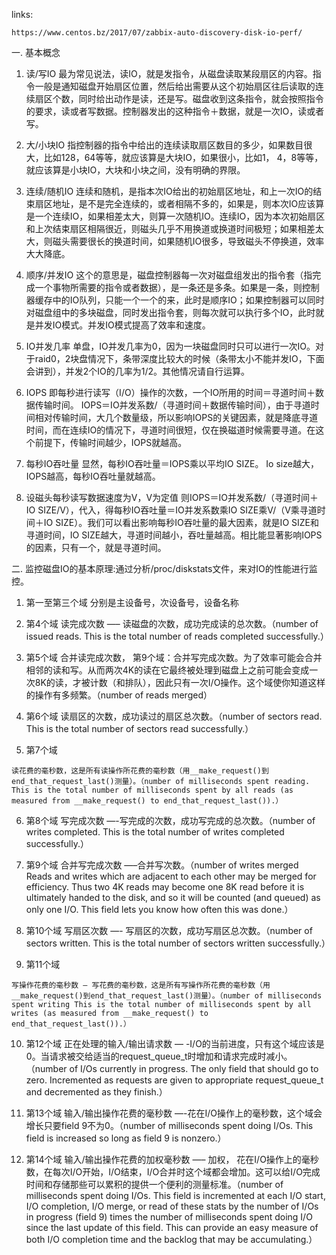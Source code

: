 links:

    https://www.centos.bz/2017/07/zabbix-auto-discovery-disk-io-perf/

一. 基本概念

1. 读/写IO
最为常见说法，读IO，就是发指令，从磁盘读取某段扇区的内容。指令一般是通知磁盘开始扇区位置，然后给出需要从这个初始扇区往后读取的连续扇区个数，同时给出动作是读，还是写。磁盘收到这条指令，就会按照指令的要求，读或者写数据。控制器发出的这种指令＋数据，就是一次IO，读或者写。

2. 大/小块IO
指控制器的指令中给出的连续读取扇区数目的多少，如果数目很大，比如128，64等等，就应该算是大块IO，如果很小，比如1， 4，8等等，就应该算是小块IO，大块和小块之间，没有明确的界限。

3. 连续/随机IO
连续和随机，是指本次IO给出的初始扇区地址，和上一次IO的结束扇区地址，是不是完全连续的，或者相隔不多的，如果是，则本次IO应该算是一个连续IO，如果相差太大，则算一次随机IO。连续IO，因为本次初始扇区和上次结束扇区相隔很近，则磁头几乎不用换道或换道时间极短；如果相差太大，则磁头需要很长的换道时间，如果随机IO很多，导致磁头不停换道，效率大大降底。

4. 顺序/并发IO
这个的意思是，磁盘控制器每一次对磁盘组发出的指令套（指完成一个事物所需要的指令或者数据），是一条还是多条。如果是一条，则控制器缓存中的IO队列，只能一个一个的来，此时是顺序IO；如果控制器可以同时对磁盘组中的多块磁盘，同时发出指令套，则每次就可以执行多个IO，此时就是并发IO模式。并发IO模式提高了效率和速度。

5. IO并发几率
单盘，IO并发几率为0，因为一块磁盘同时只可以进行一次IO。对于raid0，2块盘情况下，条带深度比较大的时候（条带太小不能并发IO，下面会讲到），并发2个IO的几率为1/2。其他情况请自行运算。

6. IOPS
即每秒进行读写（I/O）操作的次数，一个IO所用的时间＝寻道时间＋数据传输时间。 IOPS＝IO并发系数/（寻道时间＋数据传输时间），由于寻道时间相对传输时间，大几个数量级，所以影响IOPS的关键因素，就是降底寻道时间，而在连续IO的情况下，寻道时间很短，仅在换磁道时候需要寻道。在这个前提下，传输时间越少，IOPS就越高。

7. 每秒IO吞吐量
显然，每秒IO吞吐量＝IOPS乘以平均IO SIZE。 Io size越大，IOPS越高，每秒IO吞吐量就越高。

8. 设磁头每秒读写数据速度为V，V为定值
则IOPS＝IO并发系数/（寻道时间＋IO SIZE/V），代入，得每秒IO吞吐量＝IO并发系数乘IO SIZE乘V/（V乘寻道时间＋IO SIZE）。我们可以看出影响每秒IO吞吐量的最大因素，就是IO SIZE和寻道时间，IO SIZE越大，寻道时间越小，吞吐量越高。相比能显著影响IOPS的因素，只有一个，就是寻道时间。

二. 监控磁盘IO的基本原理:通过分析/proc/diskstats文件，来对IO的性能进行监控。
1. 第一至第三个域
分别是主设备号，次设备号，设备名称

2. 第4个域
读完成次数 —– 读磁盘的次数，成功完成读的总次数。（number of issued reads. This is the total number of reads completed successfully.）

3. 第5个域
合并读完成次数， 第9个域：合并写完成次数。为了效率可能会合并相邻的读和写。从而两次4K的读在它最终被处理到磁盘上之前可能会变成一次8K的读，才被计数（和排队），因此只有一次I/O操作。这个域使你知道这样的操作有多频繁。（number of reads merged）

4. 第6个域
读扇区的次数，成功读过的扇区总次数。（number of sectors read. This is the total number of sectors read successfully.）

5. 第7个域

```
读花费的毫秒数，这是所有读操作所花费的毫秒数（用__make_request()到end_that_request_last()测量）。（number of milliseconds spent reading. This is the total number of milliseconds spent by all reads (as measured from __make_request() to end_that_request_last()).）

```

6. 第8个域
写完成次数 —-写完成的次数，成功写完成的总次数。（number of writes completed. This is the total number of writes completed successfully.）

7. 第9个域
合并写完成次数 —–合并写次数。（number of writes merged Reads and writes which are adjacent to each other may be merged for efficiency. Thus two 4K reads may become one 8K read before it is ultimately handed to the disk, and so it will be counted (and queued) as only one I/O. This field lets you know how often this was done.）

8. 第10个域
写扇区次数 —- 写扇区的次数，成功写扇区总次数。（number of sectors written. This is the total number of sectors written successfully.）

9. 第11个域
```
写操作花费的毫秒数 — 写花费的毫秒数，这是所有写操作所花费的毫秒数（用__make_request()到end_that_request_last()测量）。（number of milliseconds spent writing This is the total number of milliseconds spent by all writes (as measured from __make_request() to end_that_request_last()).）

```

10. 第12个域
正在处理的输入/输出请求数 — -I/O的当前进度，只有这个域应该是0。当请求被交给适当的request_queue_t时增加和请求完成时减小。（number of I/Os currently in progress. The only field that should go to zero. Incremented as requests are given to appropriate request_queue_t and decremented as they finish.）

11. 第13个域
输入/输出操作花费的毫秒数 —-花在I/O操作上的毫秒数，这个域会增长只要field 9不为0。（number of milliseconds spent doing I/Os. This field is increased so long as field 9 is nonzero.）

12. 第14个域
输入/输出操作花费的加权毫秒数 —– 加权， 花在I/O操作上的毫秒数，在每次I/O开始，I/O结束，I/O合并时这个域都会增加。这可以给I/O完成时间和存储那些可以累积的提供一个便利的测量标准。（number of milliseconds spent doing I/Os. This field is incremented at each I/O start, I/O completion, I/O merge, or read of these stats by the number of I/Os in progress (field 9) times the number of milliseconds spent doing I/O since the last update of this field. This can provide an easy measure of both I/O completion time and the backlog that may be accumulating.）
